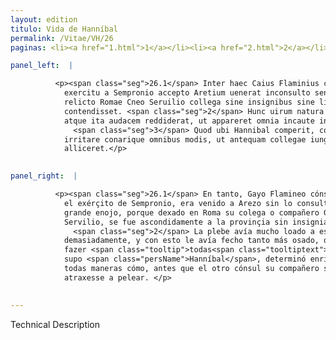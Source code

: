 ```yaml
---
layout: edition
titulo: Vida de Hanníbal
permalink: /Vitae/VH/26
paginas: <li><a href="1.html">1</a></li><li><a href="2.html">2</a></li><li><a href="3.html">3</a></li><li><a href="4.html">4</a></li><li><a href="5.html">5</a></li><li><a href="6.html">6</a></li><li><a href="7.html">7</a></li><li><a href="8.html">8</a></li><li><a href="9.html">9</a></li><li><a href="10.html">10</a></li><li><a href="11.html">11</a></li><li><a href="12.html">12</a></li><li><a href="13.html">13</a></li><li><a href="14.html">14</a></li><li><a href="15.html">15</a></li><li><a href="16.html">16</a></li><li><a href="17.html">17</a></li><li><a href="18.html">18</a></li><li><a href="19.html">19</a></li><li><a href="20.html">20</a></li><li><a href="21.html">21</a></li><li><a href="22.html">22</a></li><li><a href="23.html">23</a></li><li><a href="24.html">24</a></li><li><a href="25.html">25</a></li><li><a href="26.html">26</a></li><li><a href="27.html">27</a></li><li><a href="28.html">28</a></li><li><a href="29.html">29</a></li><li><a href="30.html">30</a></li><li><a href="31.html">31</a></li><li><a href="32.html">32</a></li><li><a href="33.html">33</a></li><li><a href="34.html">34</a></li><li><a href="35.html">35</a></li><li><a href="36.html">36</a></li><li><a href="37.html">37</a></li><li><a href="38.html">38</a></li><li><a href="39.html">39</a></li><li><a href="40.html">40</a></li><li><a href="41.html">41</a></li><li><a href="42.html">42</a></li><li><a href="43.html">43</a></li><li><a href="44.html">44</a></li><li><a href="45.html">45</a></li><li><a href="46.html">46</a></li><li><a href="47.html">47</a></li><li><a href="48.html">48</a></li><li><a href="49.html">49</a></li><li><a href="50.html">50</a></li><li><a href="51.html">51</a></li><li><a href="52.html">52</a></li><li><a href="53.html">53</a></li><li><a href="54.html">54</a></li><li><a href="55.html">55</a></li><li><a href="56.html">56</a></li><li><a href="57.html">57</a></li><li><a href="58.html">58</a></li><li><a href="59.html">59</a></li><li><a href="60.html">60</a></li><li><a href="61.html">61</a></li><li><a href="62.html">62</a></li><li><a href="63.html">63</a></li><li><a href="64.html">64</a></li><li><a href="65.html">65</a></li><li><a href="66.html">66</a></li><li><a href="67.html">67</a></li><li><a href="68.html">68</a></li><li><a href="69.html">69</a></li><li><a href="70.html">70</a></li><li><a href="71.html">71</a></li><li><a href="72.html">72</a></li><li><a href="73.html">73</a></li><li><a href="74.html">74</a></li><li><a href="75.html">75</a></li><li><a href="76.html">76</a></li><li><a href="77.html">77</a></li><li><a href="78.html">78</a></li><li><a href="79.html">79</a></li><li><a href="80.html">80</a></li><li><a href="81.html">81</a></li><li><a href="82.html">82</a></li><li><a href="83.html">83</a></li><li><a href="84.html">84</a></li><li><a href="85.html">85</a></li><li><a href="86.html">86</a></li><li><a href="87.html">87</a></li><li><a href="88.html">88</a></li><li><a href="89.html">89</a></li><li><a href="90.html">90</a></li><li><a href="91.html">91</a></li><li><a href="92.html">92</a></li><li><a href="93.html">93</a></li><li><a href="94.html">94</a></li><li><a href="95.html">95</a></li><li><a href="96.html">96</a></li>

panel_left:  |

          <p><span class="seg">26.1</span> Inter haec Caius Flaminius consul
            exercitu a Sempronio accepto Aretium uenerat inconsulto senatu aegreque ferente, quod
            relicto Romae Cneo Seruilio collega sine insignibus sine lictoribus furtim in prouinciam
            contendisset. <span class="seg">2</span> Hunc uirum natura ferocem plaebis fauor supra modum extulerat
            atque ita audacem reddiderat, ut appareret omnia incaute inconsulteque acturum.
              <span class="seg">3</span> Quod ubi Hannibal comperit, commodissimum esse statuit ingenium consulis
            irritare conarique omnibus modis, ut antequam collegae iungeretur, ad pugnam
            alliceret.</p>
        

panel_right:  |

          <p><span class="seg">26.1</span> En tanto, Gayo Flamineo cónsul, tomado
            el exérçito de Sempronio, era venido a Arezo sin lo consultar <a href="../public/images/1491/170r.png" target="new"><img class="facs" src="https://alfonsodepalencia.github.io/Vitae/public/images/facs_icon.jpg"/></a>[170r,b] con el senado, que d’esto ovo
            grande enojo, porque dexado en Roma su colega o compañero Gneo
            Servilio, se fue ascondidamente a la provinçia sin insignias y sin lictores.
              <span class="seg">2</span> La plebe avía mucho loado a este varón naturalmente feroçe, y favoreçíale
            demasiadamente, y con esto le avía fecho tanto más osado, que bien pareçía aver él de
            fazer <span class="tooltip">todas<span class="tooltiptext">todos  </span></span> las cosas desacordadamente y sin buen consejo. <span class="seg">3</span> Lo qual, luego que lo
            supo <span class="persName">Hanníbal</span>, determinó enridar el ánimo del cónsul y trabajar en
            todas maneras cómo, antes que el otro cónsul su compañero se juntasse con él, le
            atraxesse a pelear. </p>
        

---
```


Technical Description 